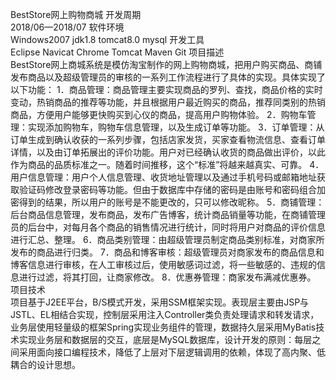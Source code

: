 BestStore网上购物商城
开发周期	
  2018/06—2018/07
软件环境	
  Windows2007 jdk1.8 tomcat8.0 mysql
开发工具	
  Eclipse Navicat Chrome Tomcat Maven Git
项目描述	
  BestStore网上商城系统是模仿淘宝制作的网上购物商城，把用户购买商品、商铺发布商品以及超级管理员的审核的一系列工作流程进行了具体的实现。具体实现了以下功能：
  1．商品管理：商品管理主要实现商品的罗列、查找，商品价格的实时变动，热销商品的推荐等功能，并且根据用户最近购买的商品，推荐同类别的热销商品，方便用户能够更快购买到心仪的商品，提高用户购物体验。
  2．购物车管理：实现添加购物车，购物车信息管理，以及生成订单等功能。
  3．订单管理：从订单生成到确认收获的一系列步骤，包括店家发货，买家查看物流信息、查看订单详情，以及由订单拓展出的评价功能。用户对已经确认收货的商品做出评价，以此作为商品的品质标准之一。随着时间推移，这个“标准”将越来越真实、可靠。
  4．用户信息管理：用户个人信息管理、收货地址管理以及通过手机号码或邮箱地址获取验证码修改登录密码等功能。但由于数据库中存储的密码是由账号和密码组合加密得到的结果，所以用户的账号是不能更改的，只可以修改昵称。
  5．商铺管理：后台商品信息管理，发布商品，发布广告博客，统计商品销量等功能，在商铺管理员的后台中，对每月各个商品的销售情况进行统计，同时将用户对商品的评价信息进行汇总、整理。 
  6．商品类别管理：由超级管理员制定商品类别标准，对商家所发布的商品进行归类。
  7．商品和博客审核：超级管理员对商家发布的商品信息和博客信息进行审核，在人工审核过后，使用敏感词过滤，将一些敏感的、违规的信息进行过滤，将其打回，让商家修改。
  8．优惠券管理：商家发布满减优惠券。
项目技术	
  项目基于J2EE平台，B/S模式开发，采用SSM框架实现。表现层主要由JSP与JSTL、EL相结合实现，控制层采用注入Controller类负责处理请求和转发请求，业务层使用轻量级的框架Spring实现业务组件的管理，数据持久层采用MyBatis技术实现业务层和数据层的交互，底层是MySQL数据库，设计开发的原则：每层之间采用面向接口编程技术，降低了上层对下层逻辑调用的依赖，体现了高内聚、低耦合的设计思想。
